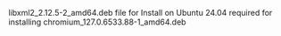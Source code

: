 libxml2_2.12.5-2_amd64.deb  file for Install on Ubuntu 24.04 required for installing chromium_127.0.6533.88-1_amd64.deb

